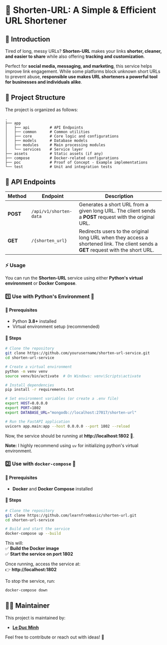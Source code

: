 # **🚀 Shorten-URL: A Simple & Efficient URL Shortener**  

## **🔗 Introduction**  
Tired of long, messy URLs? **Shorten-URL** makes your links **shorter, cleaner, and easier to share** while also offering **tracking and customization**.  

Perfect for **social media, messaging, and marketing**, this service helps improve link engagement. While some platforms block unknown short URLs to prevent abuse, **responsible use makes URL shorteners a powerful tool for businesses and individuals alike**.  


## **📂 Project Structure**  
The project is organized as follows:  

```
.
├── app
│   ├── api         # API Endpoints
│   ├── common      # Common utilities
│   ├── core        # Core logic and configurations
│   ├── models      # Database models
│   ├── modules     # Main processing modules
│   └── services    # Service layer
├── assets          # Static assets (if any)
├── compose         # Docker-related configurations
├── poc             # Proof of Concept - Example implementations
└── test            # Unit and integration tests
```


## **📡 API Endpoints**  

| **Method** | **Endpoint**           | **Description** |
|-----------|----------------------|----------------------------------------------------------------|
| **POST**  | `/api/v1/shorten-data` | Generates a short URL from a given long URL. The client sends a **POST** request with the original URL. |
| **GET**   | `/{shorten_url}`       | Redirects users to the original long URL when they access a shortened link. The client sends a **GET** request with the short URL. |


### **⚡ Usage**  

You can run the **Shorten-URL** service using either **Python's virtual environment** or **Docker Compose**.


### **1️⃣ Use with Python's Environment** 🐍  

#### **🔹 Prerequisites**  
- Python **3.8+** installed  
- Virtual environment setup (recommended)  

#### **🔹 Steps**  

```bash
# Clone the repository
git clone https://github.com/yourusername/shorten-url-service.git
cd shorten-url-service

# Create a virtual environment
python -m venv venv
source venv/bin/activate  # On Windows: venv\Scripts\activate

# Install dependencies
pip install -r requirements.txt

# Set environment variables (or create a .env file)
export HOST=0.0.0.0
export PORT=1802
export DATABASE_URL="mongodb://localhost:27017/shorten-url"

# Run the FastAPI application
uvicorn app.main:app --host 0.0.0.0 --port 1802 --reload
```

Now, the service should be running at **http://localhost:1802** 🚀.

**Note:** I highly recommend using `uv` for initializing python's virtual environment.


### **2️⃣ Use with `docker-compose` 🐳**  

#### **🔹 Prerequisites**  
- **Docker** and **Docker Compose** installed  

#### **🔹 Steps**  

```bash
# Clone the repository
git clone https://github.com/learnfrombasic/shorten-url.git
cd shorten-url-service

# Build and start the service
docker-compose up --build
```

This will:  
✅ **Build the Docker image**  
✅ **Start the service on port 1802**  

Once running, access the service at:  
👉 **http://localhost:1802**  

To stop the service, run:
```bash
docker-compose down
```


## **👨‍💻 Maintainer**  
This project is maintained by:  
- **[Le Duc Minh](https://github.com/MinLee0210)**  

Feel free to contribute or reach out with ideas! 🚀  